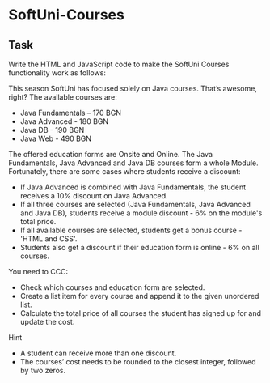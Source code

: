 # SoftUni-Courses

## Task
Write the HTML and JavaScript code to make the SoftUni Courses functionality work as follows: 

This season SoftUni has focused solely on Java courses. That’s awesome, right? The available courses are:

* Java Fundamentals – 170 BGN
* Java Advanced - 180 BGN
* Java DB - 190 BGN
* Java Web - 490 BGN

The offered education forms are Onsite and Online.
The Java Fundamentals, Java Advanced and Java DB courses form a whole Module.
Fortunately, there are some cases where students receive a discount:

* If Java Advanced is combined with Java Fundamentals, the student receives a 10% discount on Java Advanced.
* If all three courses are selected (Java Fundamentals, Java Advanced and Java DB), students receive a module discount - 6% on the module's total price.
* If all available courses are selected, students get a bonus course - 'HTML and CSS'.
* Students also get a discount if their education form is online - 6% on all courses.

You need to CCC:
* Check which courses and education form are selected.
* Create a list item for every course and append it to the given unordered list.
* Calculate the total price of all courses the student has signed up for and update the cost.
 
Hint
* A student can receive more than one discount.
* The courses’ cost needs to be rounded to the closest integer, followed by two zeros.
